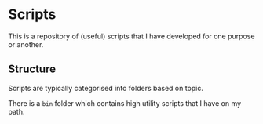 # Scripts
This is a repository of (useful) scripts that I have developed for one purpose or another.

## Structure
Scripts are typically categorised into folders based on topic.

There is a `bin` folder which contains high utility scripts that I have on my path.
